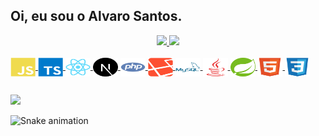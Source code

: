 ## Oi, eu sou o Alvaro Santos.
<div align="center">
  <a href="https://github.com/alvarosantosph">
  <img height="180em" src="https://github-readme-stats.vercel.app/api?username=alvarosantosph&show_icons=true&theme=merko&include_all_commits=true&count_private=true"/>
  <img height="180em" src="https://github-readme-stats.vercel.app/api/top-langs/?username=alvarosantosph&layout=compact&langs_count=7&theme=merko"/>
</div>
<div style="display: inline_block"><br>
  <img align="center" alt="Alvaro-Js" height="30" width="40" src="https://raw.githubusercontent.com/devicons/devicon/master/icons/javascript/javascript-plain.svg">
  <img align="center" alt="Alvaro-Ts" height="30" width="40" src="https://raw.githubusercontent.com/devicons/devicon/master/icons/typescript/typescript-plain.svg">
  <img align="center" alt="Alvaro-React" height="30" width="40" src="https://raw.githubusercontent.com/devicons/devicon/master/icons/react/react-original.svg">
  <img align="center" alt="Alvaro-React" height="30" width="40" src="https://raw.githubusercontent.com/devicons/devicon/master/icons/nextjs/nextjs-original.svg">
  <img align="center" alt="Alvaro-React" height="30" width="40" src="https://raw.githubusercontent.com/devicons/devicon/master/icons/php/php-plain.svg">
  <img align="center" alt="Alvaro-React" height="30" width="40" src="https://raw.githubusercontent.com/devicons/devicon/master/icons/laravel/laravel-plain.svg">
  <img align="center" alt="Alvaro-React" height="30" width="40" src="https://raw.githubusercontent.com/devicons/devicon/master/icons/mysql/mysql-plain-wordmark.svg">
  <img align="center" alt="Alvaro-React" height="30" width="40" src="https://raw.githubusercontent.com/devicons/devicon/master/icons/java/java-plain.svg">
  <img align="center" alt="Alvaro-React" height="30" width="40" src="https://raw.githubusercontent.com/devicons/devicon/master/icons/spring/spring-original.svg">
  <img align="center" alt="Alvaro-HTML" height="30" width="40" src="https://raw.githubusercontent.com/devicons/devicon/master/icons/html5/html5-original.svg">
  <img align="center" alt="Alvaro-CSS" height="30" width="40" src="https://raw.githubusercontent.com/devicons/devicon/master/icons/css3/css3-original.svg">
</div>
  
  ##
 
<div> 

  <a href="https://www.linkedin.com/in/alvaro-santos-48596b117/" target="_blank"><img src="https://img.shields.io/badge/-LinkedIn-%230077B5?style=for-the-badge&logo=linkedin&logoColor=white" target="_blank"></a> 
 
  ![Snake animation](https://github.com/alvarosantosph/alvarosantosph/blob/output/github-contribution-grid-snake.svg)
 
</div>
